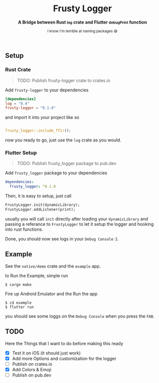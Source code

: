 <h1 align="center">Frusty Logger</h1>
<div align="center">
  <strong>
    A Bridge between Rust <small>log</small> crate and Flutter <small>debugPrint</small> function
  </strong>

<small>I know I'm terrible at naming packages 😅</small>

</div>

<br />

## Setup

### Rust Crate

> TODO: Publish frusty-logger crate to crates.io

Add `frusty-logger` to your dependencies

```toml
[dependencies]
log = "0.4"
frusty-logger = "0.1.0"
```

and import it into your project like so

```rust

frusty_logger::include_ffi!();

```

now you ready to go, just use the `log` crate as you would.

### Flutter Setup

> TODO: Publish frusty_logger package to pub.dev

Add `frusty_logger` package to your dependencies

```yaml
dependencies:
  frusty_logger: ^0.1.0
```

Then, it is easy to setup, just call

```dart
FrustyLogger.init(dynamicLibrary);
FrustyLogger.addListener(print);
```

usually you will call `init` directly after loading your `dynamicLibrary` and passing a referance to `FrustyLogger` to let it setup the logger and hooking into rust functions.

Done, you should now see logs in your `Debug Console` :).

## Example

See the `native/demo` crate and the `example` app.

to Run the Example, simple run

```
$ cargo make
```

Fire up Android Emulator and the Run the app

```
$ cd example
$ flutter run
```

you should see some loggs on the `Debug Console` when you press the `FAB`.

## TODO

Here the Things that I want to do before making this ready

- [x] Test it on iOS (it should just work)
- [x] Add more Options and customization for the logger
- [ ] Publish on crates.io
- [x] Add Colors & Emoji
- [ ] Publish on pub.dev
